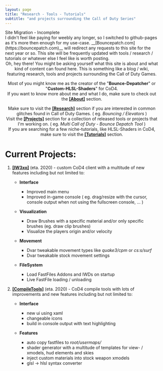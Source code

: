 ```yaml
---
layout: page
title: "Research - Tools - Tutorials"
subtitle: "and projects surrounding the Call of Duty Series"
---
```


<div class="content-title padding-bottom-15">
	Site Migration - Incomplete
</div>
I didn't feel like paying for weebly any longer, so I switched to github-pages as it's more then enough for my use-case.
__[Bouncepatch.com](https://bouncepatch.com)__ will redirect any requests to this site for the next year or so. This site will be frequently updated with tools / research / tutorials or whatever else I feel like is worth posting.

<div class="padding-1l"></div>
<div align="center"><div class="seperator-100p"></div></div>
<div class="padding-1l"></div>

<div align="center" markdown="1">
Oh, hey there! You might be asking yourself what this site is about and what kind of content can found here.   
This is something like a blog / wiki, featuring research, tools and projects surrounding the Call of Duty Games.  

<div class="padding-2l"></div>

Most of you might know me as the creator of the "__Bounce-Depatcher__" or "__Custom-HLSL-Shaders__" for CoD4.  
If you want to know more about me and what I do, make sure to check out the __[[About]](/about)__ section.

<div class="padding-2l"></div>

Make sure to visit the __[[Research]](/research)__ section if you are interested in common glitches found in Call of Duty Games. ( eg. _Bouncing / Elevators_ )  
Visit the __[[Projects]](/projects)__ section for a collection of released tools or projects that I'm working on. ( eg. _Multi Call of Duty - Bounce Depatch Tool_ )  
If you are searching for a few niche-tutorials, like HLSL-Shaders in CoD4, make sure to visit the __[[Tutorials]](/tutorials)__ section.
</div>



<div class="padding-1l"></div>
<div align="center"><div class="seperator-100p"></div></div>
<div class="padding-1l"></div>

# Current Projects:

1. __[[IW3xo]](/projects/iw3xo)__ (eta. 2020) - custom CoD4 client with a multitude of new features including but not limited to: 
   - __Interface__
	  + Improved main menu
	  + Improved in-game console ( eg. drag/resize with the cursor, console output when not using the fullscreen console, ... )
	  
   - __Visualization__ 
      + Draw Brushes with a specific material and/or only specific brushes (eg. draw clip brushes)
      + Visualize the players origin and/or velocity

   - __Movement__ 
      + Dvar tweakable movement types like _quake3/cpm_ or _cs:s/surf_
	  + Dvar tweakable stock movement settings

   - __FileSystem__
      + Load FastFiles Addons and IWDs on startup
	  + Live FastFile loading / unloading  


2. __[[CompileTools]](/projects/cod4-compileTools)__ (eta. 2020) - CoD4 compile tools with lots of improvements and new features including but not limited to:
	- __Interface__
	   + new ui using xaml
	   + changeable icons
	   + build in console output with text highlighting
	
	- __Features__
	   + auto copy fastfiles to _root/usermaps/_
	   + shader generator with a multitude of templates for view- / xmodels, hud elements and skies
	   + inject custom materials into stock weapon xmodels
	   + glsl -> hlsl syntax converter

<div align="center"><div class="seperator-100p"></div></div>
<div class="padding-1l"></div>